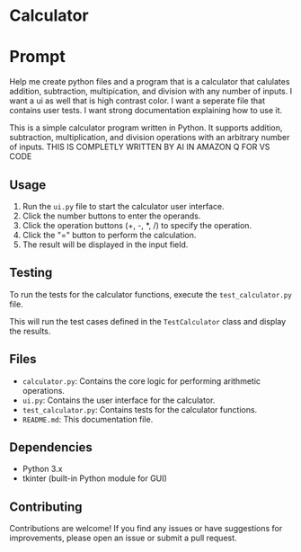 # Calculator

# Prompt
Help me create python files and a program that is a calculator that calulates addition, subtraction, multipication, and division with any number of inputs. I want a ui as well that is high contrast color. I want a seperate file that contains user tests. I want strong documentation explaining how to use it.

This is a simple calculator program written in Python. It supports addition, subtraction, multiplication, and division operations with an arbitrary number of inputs.
THIS IS COMPLETLY WRITTEN BY AI IN AMAZON Q FOR VS CODE

## Usage

1. Run the `ui.py` file to start the calculator user interface.
2. Click the number buttons to enter the operands.
3. Click the operation buttons (+, -, *, /) to specify the operation.
4. Click the "=" button to perform the calculation.
5. The result will be displayed in the input field.

## Testing

To run the tests for the calculator functions, execute the `test_calculator.py` file.

This will run the test cases defined in the `TestCalculator` class and display the results.

## Files

- `calculator.py`: Contains the core logic for performing arithmetic operations.
- `ui.py`: Contains the user interface for the calculator.
- `test_calculator.py`: Contains tests for the calculator functions.
- `README.md`: This documentation file.

## Dependencies

- Python 3.x
- tkinter (built-in Python module for GUI)

## Contributing

Contributions are welcome! If you find any issues or have suggestions for improvements, please open an issue or submit a pull request.
